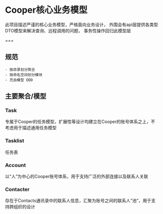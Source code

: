 ﻿# Cooper核心业务模型

此项目描述严谨的核心业务模型，严格面向业务设计，
外围会有api层提供各类型DTO模型来解决查询、远程调用的问题，
事务性操作回归此模型层

===

## 规范
	- 按目录划分聚合
	- 按命名空间划分模块
	- 充血模型 DDD

## 主要聚合/模型

### Task
专属于Cooper的任务模型，扩展性等设计均建立在Cooper的账号体系之上，不考虑用于描述通用任务模型

### Tasklist
任务表

### Account
以“人”为中心的Cooper账号体系，用于支持广泛的外部连接以及联系人关联

### Contacter
存在于Contacts通讯录中的联系人信息，汇聚为账号之间的联系人“池”，用于支持跨组织的设计
